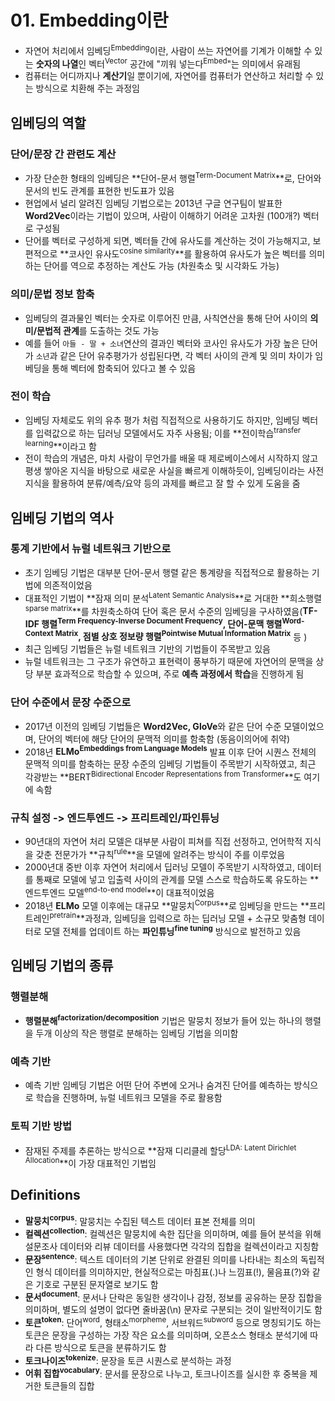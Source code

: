 # 01. Embedding이란

- 자연어 처리에서 임베딩<sup>Embedding</sup>이란, 사람이 쓰는 자연어를 기계가 이해할 수 있는 **숫자의 나열**인 벡터<sup>Vector</sup> 공간에 "끼워 넣는다<sup>Embed</sup>"는 의미에서 유래됨
- 컴퓨터는 어디까지나 **계산기**일 뿐이기에, 자연어를 컴퓨터가 연산하고 처리할 수 있는 방식으로 치환해 주는 과정임



## 임베딩의 역할

### 단어/문장 간 관련도 계산

- 가장 단순한 형태의 임베딩은 **단어-문서 행렬<sup>Term-Document Matrix</sup>**로, 단어와 문서의 빈도 관계를 표현한 빈도표가 있음
- 현업에서 널리 알려진 임베딩 기법으로는 2013년 구글 연구팀이 발표한 **Word2Vec**이라는 기법이 있으며, 사람이 이해하기 어려운 고차원 (100개?) 벡터로 구성됨
- 단어를 벡터로 구성하게 되면, 벡터들 간에 유사도를 계산하는 것이 가능해지고, 보편적으로 **코사인 유사도<sup>cosine similarity</sup>**를 활용하여 유사도가 높은 벡터를 의미하는 단어를 역으로 추정하는 계산도 가능 (차원축소 및 시각화도 가능)

### 의미/문법 정보 함축

- 임베딩의 결과물인 벡터는 숫자로 이루어진 만큼, 사칙연산을 통해 단어 사이의 **의미/문법적 관계**를 도출하는 것도 가능
- 예를 들어 `아들 - 딸 + 소녀`연산의 결과인 벡터와 코사인 유사도가 가장 높은 단어가 `소년`과 같은 단어 유추평가가 성립된다면, 각 벡터 사이의 관계 및 의미 차이가 임베딩을 통해 벡터에 함축되어 있다고 볼 수 있음

### 전이 학습

- 임베딩 자체로도 위의 유추 평가 처럼 직접적으로 사용하기도 하지만, 임베딩 벡터를 입력값으로 하는 딥러닝 모델에서도 자주 사용됨; 이를 **전이학습<sup>transfer learning</sup>**이라고 함
- 전이 학습의 개념은, 마치 사람이 무언가를 배울 때 제로베이스에서 시작하지 않고 평생 쌓아온 지식을 바탕으로 새로운 사실을 빠르게 이해하듯이, 임베딩이라는 사전 지식을 활용하여 분류/예측/요약 등의 과제를 빠르고 잘 할 수 있게 도움을 줌



## 임베딩 기법의 역사

### 통계 기반에서 뉴럴 네트워크 기반으로

- 초기 임베딩 기법은 대부분 단어-문서 행렬 같은 통계량을 직접적으로 활용하는 기법에 의존적이었음
- 대표적인 기법이 **잠재 의미 분석<sup>Latent Semantic Analysis</sup>**로 거대한 **희소행렬<sup>sparse matrix</sup>**를 차원축소하여 단어 혹은 문서 수준의 임베딩을 구사하였음(**TF-IDF 행렬<sup>Term Frequency-Inverse Document Frequency</sup>, 단어-문맥 행렬<sup>Word-Context Matrix</sup>, 점별 상호 정보량 행렬<sup>Pointwise Mutual Information Matrix</sup>** 등 )
- 최근 임베딩 기법들은 뉴럴 네트워크 기반의 기법들이 주목받고 있음
- 뉴럴 네트워크는 그 구조가 유연하고 표현력이 풍부하기 때문에 자연어의 문맥을 상당 부분 효과적으로 학습할 수 있으며, 주로 **예측 과정에서 학습**을 진행하게 됨

### 단어 수준에서 문장 수준으로

- 2017년 이전의 임베딩 기법들은 **Word2Vec, GloVe**와 같은 단어 수준 모델이었으며, 단어의 벡터에 해당 단어의 문맥적 의미를 함축함 (동음이의어에 취약)
- 2018년 **ELMo<sup>Embeddings from Language Models</sup>** 발표 이후 단어 시퀀스 전체의 문맥적 의미를 함축하는 문장 수준의 임베딩 기법들이 주목받기 시작하였고, 최근 각광받는 **BERT<sup>Bidirectional Encoder Representations from Transformer</sup>**도 여기에 속함

### 규칙  설정 -> 엔드투엔드 -> 프리트레인/파인튜닝

- 90년대의 자연어 처리 모델은 대부분 사람이 피쳐를 직접 선정하고, 언어학적 지식을 갖춘 전문가가 **규칙<sup>rule</sup>**을 모델에 알려주는 방식이 주를 이루었음
- 2000년대 중반 이후 자연어 처리에서 딥러닝 모델이 주목받기 시작하였고, 데이터를 통째로 모델에 넣고 입출력 사이의 관계를 모델 스스로 학습하도록 유도하는 **엔드투엔드 모델<sup>end-to-end model</sup>**이 대표적이었음
- 2018년 **ELMo** 모델 이후에는 대규모 **말뭉치<sup>Corpus</sup>**로 임베딩을 만드는 **프리트레인<sup>pretrain</sup>**과정과, 임베딩을 입력으로 하는 딥러닝 모델 + 소규모 맞춤형 데이터로 모델 전체를 업데이트 하는 **파인튜닝<sup>fine tuning</sup>** 방식으로 발전하고 있음



## 임베딩 기법의 종류

### 행렬분해

- **행렬분해<sup>factorization/decomposition</sup>** 기법은 말뭉치 정보가 들어 있는 하나의 행렬을 두개 이상의 작은 행렬로 분해하는 임베딩 기법을 의미함

### 예측 기반

- 예측 기반 임베딩 기법은 어떤 단어 주변에 오거나 숨겨진 단어를 예측하는 방식으로 학습을 진행하며, 뉴럴 네트워크 모델을 주로 활용함

### 토픽 기반 방법

- 잠재된 주제를 추론하는 방식으로 **잠재 디리클레 할당<sup>LDA: Latent Dirichlet Allocation</sup>**이 가장 대표적인 기법임



## Definitions

- **말뭉치<sup>corpus</sup>**: 말뭉치는 수집된 텍스트 데이터 표본 전체를 의미
- **컬렉션<sup>collection</sup>**: 컬렉션은 말뭉치에 속한 집단을 의미하며, 예를 들어 분석을 위해 설문조사 데이터와 리뷰 데이터를 사용했다면 각각의 집합을 컬렉션이라고 지칭함
- **문장<sup>sentence</sup>**: 텍스트 데이터의 기본 단위로 완결된 의미를 나타내는 최소의 독립적인 형식 데이터를 의미하지만, 현실적으로는 마침표(.)나 느낌표(!), 물음표(?)와 같은 기호로 구분된 문자열로 보기도 함
- **문서<sup>document</sup>**: 문서나 단락은 동일한 생각이나 감정, 정보를 공유하는 문장 집합을 의미하며, 별도의 설명이 없다면 줄바꿈(\n) 문자로 구분되는 것이 일반적이기도 함
- **토큰<sup>token</sup>**: 단어<sup>word</sup>, 형태소<sup>morpheme</sup>, 서브워드<sup>subword</sup> 등으로 명칭되기도 하는 토큰은 문장을 구성하는 가장 작은 요소를 의미하며, 오픈소스 형태소 분석기에 따라 다른 방식으로 토큰을 분류하기도 함
- **토크나이즈<sup>tokenize</sup>**: 문장을 토큰 시퀀스로 분석하는 과정
- **어휘 집합<sup>vocabulary</sup>**: 문서를 문장으로 나누고, 토크나이즈를 실시한 후 중복을 제거한 토큰들의 집합